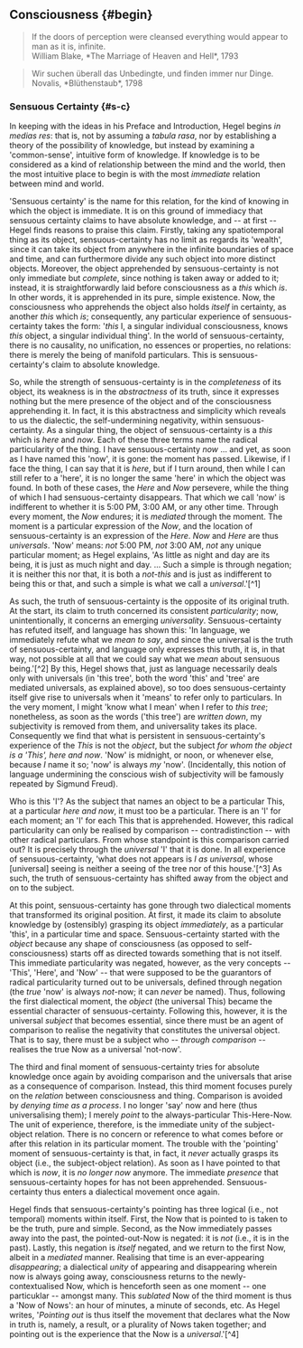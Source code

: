 ## Consciousness {#begin}

<blockquote class="epigraph">If the doors of perception were cleansed everything would appear to man as it is, infinite.<footer>William Blake, *The Marriage of Heaven and Hell*, 1793</footer></blockquote>
<blockquote class="epigraph">Wir suchen überall das Unbedingte, und finden immer nur Dinge. <footer>Novalis, *Blüthenstaub*, 1798</footer></blockquote>

### Sensuous Certainty {#s-c}

In keeping with the ideas in his Preface and Introduction, Hegel begins *in
medias res*: that is, not by assuming a *tabula rasa*, nor by establishing a
theory of the possibility of knowledge, but instead by examining a
'common-sense', intuitive form of knowledge. If knowledge is to be considered as
a kind of relationship between the mind and the world, then the most intuitive
place to begin is with the most *immediate* relation between mind and world.

'Sensuous certainty' is the name for this relation, for the kind of knowing in
which the object is immediate. It is on this ground of immediacy that sensuous
certainty claims to have absolute knowledge, and -- at first -- Hegel finds
reasons to praise this claim. Firstly, taking any spatiotemporal thing as its
object, sensuous-certainty has no limit as regards its 'wealth', since it can
take its object from anywhere in the infinite boundaries of space and time, and
can furthermore divide any such object into more distinct objects. Moreover, the
object apprehended by sensuous-certainty is not only immediate but *complete*,
since nothing is taken away or added to it; instead, it is straightforwardly
laid before consciousness as a *this* which *is*. In other words, it is
apprehended in its pure, simple existence. Now, the consciousness who apprehends
the object also holds *itself* in certainty, as another *this* which *is*;
consequently, any particular experience of sensuous-certainty takes the form:
'*this* I, a singular individual consciousness, knows *this* object, a singular
individual thing'. In the world of sensuous-certainty, there is no causality, no
unification, no essences or properties, no relations: there is merely the being
of manifold particulars. This is sensuous-certainty's claim to absolute
knowledge.

So, while the strength of sensuous-certainty is in the *completeness* of its
object, its weakness is in the *abstractness* of its truth, since it expresses
nothing but the mere presence of the object and of the consciousness
apprehending it. In fact, it is this abstractness and simplicity which reveals
to us the dialectic, the self-undermining negativity, within sensuous-certainty.
As a singular thing, the object of sensuous-certainty is a *this* which is
*here* and *now*. Each of these three terms name the radical particularity of
the thing. I have sensuous-certainty *now* ... and yet, as soon as I have named
this 'now', it is gone: the moment has passed.  Likewise, if I face the thing, I
can say that it is *here*, but if I turn around, then while I can still refer to
a 'here', it is no longer the same 'here' in which the object was found. In both
of these cases, the *Here* and *Now* persevere, while the thing of which I had
sensuous-certainty disappears. That which we call 'now' is indifferent to
whether it is 5:00 <span class="sc">PM</span>, 3:00 <span class="sc">AM</span>,
or any other time. Through every moment, the *Now* endures; it is *mediated*
through the moment. The moment is a particular expression of the *Now*, and the
location of sensuous-certainty is an expression of the *Here*. *Now* and *Here*
are thus *universals*. 'Now' means: *not* 5:00 <span class="sc">PM</span>, *not*
3:00 <span class="sc">AM</span>, *not* any unique particular moment; as Hegel
explains, 'As little as night and day are its being, it is just as much night
and day. ... Such a simple is through negation; it is neither this nor that, it
is both a *not-this* and is just as indifferent to being this or that, and such
a simple is what we call a *universal*.'[^1]

As such, the truth of sensuous-certainty is the opposite of its original truth.
At the start, its claim to truth concerned its consistent *particularity*; now,
unintentionally, it concerns an emerging *universality*. Sensuous-certainty has
refuted itself, and language has shown this: 'In language, we immediately
refute what we *mean to say*, and since the universal is the truth of
sensuous-certainty, and language only expresses this truth, it is, in that way,
not possible at all that we could say what we *mean* about sensuous being.'[^2]
By this, Hegel shows that, just as language necessarily deals only with
universals (in 'this tree', both the word 'this' and 'tree' are mediated
universals, as explained above), so too does sensuous-certainty itself give rise
to universals when it 'means' to refer only to particulars. In the very moment,
I might 'know what I mean' when I refer to *this tree*; nonetheless, as soon as
the words ('this tree') are *written down*, my subjectivity is removed from
them, and universality takes its place. Consequently we find that what is
persistent in sensuous-certainty's experience of the *This* is not the *object*,
but the subject *for whom the object is a 'This', here and now*. 'Now' is
midnight, or noon, or whenever else, because *I* name it so; 'now' is always
*my* 'now'. (Incidentally, this notion of language undermining the conscious
wish of subjectivity will be famously repeated by Sigmund Freud).

Who is this 'I'? As the subject that names an object to be a particular This, at
a particular *here and now*, it must too be a particular. There is an 'I' for
each moment; an 'I' for each This that is apprehended. However, this radical
particularity can only be realised by comparison -- contradistinction -- with
other radical particulars. From whose standpoint is this comparison carried out?
It is precisely through the *universal* 'I' that it is done. In all experience
of sensuous-certainty, 'what does not appears is *I as universal*, whose
[universal] seeing is neither a seeing of the tree nor of this house.'[^3] As
such, the truth of sensuous-certainty has shifted away from the object and on to
the subject.

At this point, sensuous-certainty has gone through two dialectical moments that
transformed its original position. At first, it made its claim to absolute
knowledge by (ostensibly) grasping its object *immediately*, as a particular
'this', in a particular time and space. Sensuous-certainty started with the
*object* because any shape of consciousness (as opposed to self-consciousness)
starts off as directed towards something that is not itself. This immediate
particularity was negated, however, as the very concepts -- 'This', 'Here', and
'Now' -- that were supposed to be the guarantors of radical particularity turned
out to be universals, defined through negation (the *true* 'now' is always
*not*-now; it can *never* be named). Thus, following the first dialectical
moment, the *object* (the universal This) became the essential character of
sensuous-certainty. Following this, however, it is the universal *subject* that
becomes essential, since there must be an agent of comparison to realise the
negativity that constitutes the universal object. That is to say, there must be
a subject who -- *through comparison* -- realises the true Now as a universal
'not-now'.

The third and final moment of sensuous-certainty tries for absolute knowledge
once again by avoiding  comparison and the universals that arise as a
consequence of comparison. Instead, this third moment focuses purely on the
*relation* between consciousness and thing. Comparison is avoided by *denying
time as a process*. I no longer 'say' now and here (thus universalising them); I
merely *point* to the always-particular This-Here-Now. The unit of experience,
therefore, is the immediate unity of the subject-object relation. There is no
concern or reference to what comes before or after this relation in its
particular moment. The trouble with the 'pointing' moment of sensuous-certainty
is that, in fact, it *never* actually grasps its object (i.e., the
subject-object relation). As soon as I have pointed to that which is *now*, it
is *no longer now* anymore. The immediate *presence* that sensuous-certainty
hopes for has not been apprehended. Sensuous-certainty thus enters a dialectical
movement once again.

Hegel finds that sensuous-certainty's pointing has three logical (i.e., not
temporal) moments within itself. First, the Now that is pointed to is taken to
be the truth, pure and simple. Second, as the Now immediately passes away into
the past, the pointed-out-Now is negated: it is *not* (i.e., it is in the past).
Lastly, this negation is *itself* negated, and we return to the first Now,
albeit in a *mediated* manner. Realising that time is an ever-appearing
*disappearing*; a dialectical *unity* of appearing and disappearing wherein now
is always going away, consciousness returns to the newly-contextualised Now,
which is henceforth seen as one moment -- one particuklar -- amongst many. This
*sublated* Now of the third moment is thus a 'Now of Nows': an hour of minutes,
a minute of seconds, etc. As Hegel writes, '*Pointing out* is thus itself the
movement that declares what the Now in truth is, namely, a result, or a
plurality of Nows taken together; and pointing out is the experience that the
Now is a *universal*.'[^4]

